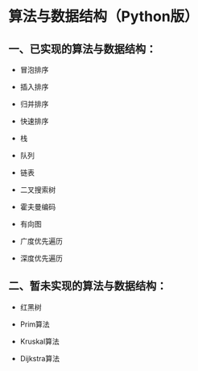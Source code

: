 # 算法与数据结构（Python版）

## 一、已实现的算法与数据结构：

- 冒泡排序

- 插入排序

- 归并排序

- 快速排序

- 栈

- 队列

- 链表

- 二叉搜索树

- 霍夫曼编码

- 有向图

- 广度优先遍历

- 深度优先遍历

## 二、暂未实现的算法与数据结构：

- 红黑树

- Prim算法

- Kruskal算法

- Dijkstra算法
